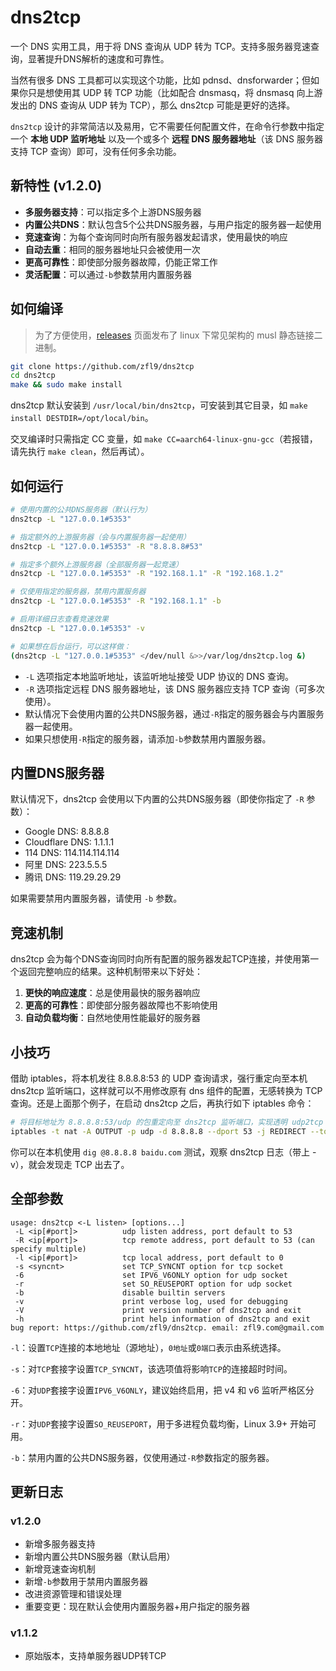 # dns2tcp

一个 DNS 实用工具，用于将 DNS 查询从 UDP 转为 TCP。支持多服务器竞速查询，显著提升DNS解析的速度和可靠性。

当然有很多 DNS 工具都可以实现这个功能，比如 pdnsd、dnsforwarder；但如果你只是想使用其 UDP 转 TCP 功能（比如配合 dnsmasq，将 dnsmasq 向上游发出的 DNS 查询从 UDP 转为 TCP），那么 dns2tcp 可能是更好的选择。

`dns2tcp` 设计的非常简洁以及易用，它不需要任何配置文件，在命令行参数中指定一个 **本地 UDP 监听地址** 以及一个或多个 **远程 DNS 服务器地址**（该 DNS 服务器支持 TCP 查询）即可，没有任何多余功能。

## 新特性 (v1.2.0)

- **多服务器支持**：可以指定多个上游DNS服务器
- **内置公共DNS**：默认包含5个公共DNS服务器，与用户指定的服务器一起使用
- **竞速查询**：为每个查询同时向所有服务器发起请求，使用最快的响应
- **自动去重**：相同的服务器地址只会被使用一次
- **更高可靠性**：即使部分服务器故障，仍能正常工作
- **灵活配置**：可以通过`-b`参数禁用内置服务器

## 如何编译

> 为了方便使用，[releases](https://github.com/zfl9/dns2tcp/releases) 页面发布了 linux 下常见架构的 musl 静态链接二进制。

```bash
git clone https://github.com/zfl9/dns2tcp
cd dns2tcp
make && sudo make install
```

dns2tcp 默认安装到 `/usr/local/bin/dns2tcp`，可安装到其它目录，如 `make install DESTDIR=/opt/local/bin`。

交叉编译时只需指定 CC 变量，如 `make CC=aarch64-linux-gnu-gcc`（若报错，请先执行 `make clean`，然后再试）。

## 如何运行

```bash
# 使用内置的公共DNS服务器（默认行为）
dns2tcp -L "127.0.0.1#5353"

# 指定额外的上游服务器（会与内置服务器一起使用）
dns2tcp -L "127.0.0.1#5353" -R "8.8.8.8#53"

# 指定多个额外上游服务器（全部服务器一起竞速）
dns2tcp -L "127.0.0.1#5353" -R "192.168.1.1" -R "192.168.1.2"

# 仅使用指定的服务器，禁用内置服务器
dns2tcp -L "127.0.0.1#5353" -R "192.168.1.1" -b

# 启用详细日志查看竞速效果
dns2tcp -L "127.0.0.1#5353" -v

# 如果想在后台运行，可以这样做：
(dns2tcp -L "127.0.0.1#5353" </dev/null &>>/var/log/dns2tcp.log &)
```

- `-L` 选项指定本地监听地址，该监听地址接受 UDP 协议的 DNS 查询。
- `-R` 选项指定远程 DNS 服务器地址，该 DNS 服务器应支持 TCP 查询（可多次使用）。
- 默认情况下会使用内置的公共DNS服务器，通过`-R`指定的服务器会与内置服务器一起使用。
- 如果只想使用`-R`指定的服务器，请添加`-b`参数禁用内置服务器。

## 内置DNS服务器

默认情况下，dns2tcp 会使用以下内置的公共DNS服务器（即使你指定了 `-R` 参数）：

- Google DNS: 8.8.8.8
- Cloudflare DNS: 1.1.1.1
- 114 DNS: 114.114.114.114
- 阿里 DNS: 223.5.5.5
- 腾讯 DNS: 119.29.29.29

如果需要禁用内置服务器，请使用 `-b` 参数。

## 竞速机制

dns2tcp 会为每个DNS查询同时向所有配置的服务器发起TCP连接，并使用第一个返回完整响应的结果。这种机制带来以下好处：

1. **更快的响应速度**：总是使用最快的服务器响应
2. **更高的可靠性**：即使部分服务器故障也不影响使用
3. **自动负载均衡**：自然地使用性能最好的服务器

## 小技巧

借助 iptables，将本机发往 8.8.8.8:53 的 UDP 查询请求，强行重定向至本机 dns2tcp 监听端口，这样就可以不用修改原有 dns 组件的配置，无感转换为 TCP 查询。还是上面那个例子，在启动 dns2tcp 之后，再执行如下 iptables 命令：

```bash
# 将目标地址为 8.8.8.8:53/udp 的包重定向至 dns2tcp 监听端口，实现透明 udp2tcp 转换
iptables -t nat -A OUTPUT -p udp -d 8.8.8.8 --dport 53 -j REDIRECT --to-ports 5353
```

你可以在本机使用 `dig @8.8.8.8 baidu.com` 测试，观察 dns2tcp 日志（带上 -v），就会发现走 TCP 出去了。

## 全部参数

```console
usage: dns2tcp <-L listen> [options...]
 -L <ip[#port]>          udp listen address, port default to 53
 -R <ip[#port]>          tcp remote address, port default to 53 (can specify multiple)
 -l <ip[#port]>          tcp local address, port default to 0
 -s <syncnt>             set TCP_SYNCNT option for tcp socket
 -6                      set IPV6_V6ONLY option for udp socket
 -r                      set SO_REUSEPORT option for udp socket
 -b                      disable builtin servers
 -v                      print verbose log, used for debugging
 -V                      print version number of dns2tcp and exit
 -h                      print help information of dns2tcp and exit
bug report: https://github.com/zfl9/dns2tcp. email: zfl9.com@gmail.com
```

`-l`：设置`TCP`连接的本地地址（源地址），`0地址`或`0端口`表示由系统选择。

`-s`：对`TCP`套接字设置`TCP_SYNCNT`，该选项值将影响`TCP`的连接超时时间。

`-6`：对`UDP`套接字设置`IPV6_V6ONLY`，建议始终启用，把 v4 和 v6 监听严格区分开。

`-r`：对`UDP`套接字设置`SO_REUSEPORT`，用于多进程负载均衡，Linux 3.9+ 开始可用。

`-b`：禁用内置的公共DNS服务器，仅使用通过`-R`参数指定的服务器。

## 更新日志

### v1.2.0
- 新增多服务器支持
- 新增内置公共DNS服务器（默认启用）
- 新增竞速查询机制
- 新增`-b`参数用于禁用内置服务器
- 改进资源管理和错误处理
- 重要变更：现在默认会使用内置服务器+用户指定的服务器

### v1.1.2
- 原始版本，支持单服务器UDP转TCP